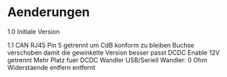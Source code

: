Aenderungen
===========

1.0 Initiale Version

1.1 CAN RJ45 Pin 5 getrennt um CdB konform zu bleiben
    Buchse verschoben damit die gewinkelte Version besser passt
    DCDC Enable 12V getrennt
    Mehr Platz fuer DCDC Wandler
    USB/Seriell Wandler: 0 Ohm Widerstaende entfern entfernt
